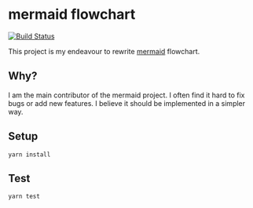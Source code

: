 # mermaid flowchart

[![Build Status](https://travis-ci.org/mermaidjs/flowchart.svg?branch=master)](https://travis-ci.org/mermaidjs/flowchart)

This project is my endeavour to rewrite [mermaid](https://github.com/knsv/mermaid) flowchart.


## Why?

I am the main contributor of the mermaid project.
I often find it hard to fix bugs or add new features.
I believe it should be implemented in a simpler way.


## Setup

```
yarn install
```


## Test

```
yarn test
```

